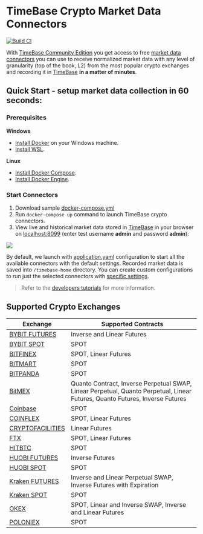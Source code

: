 # TimeBase Crypto Market Data Connectors

[![Build CI](https://github.com/epam/TimebaseCryptoConnectors/actions/workflows/build.yml/badge.svg)](https://github.com/epam/TimebaseCryptoConnectors/actions/workflows/build.yml)

With [TimeBase Community Edition](https://github.com/finos/TimeBase-CE) you get access to free [market data connectors](#supported-crypto-exchanges) you can use to receive normalized market data with any level of granularity (top of the book, L2) from the most popular crypto exchanges and recording it in [TimeBase](https://kb.timebase.info/) **in a matter of minutes**. 

## Quick Start - setup market data collection in 60 seconds:

### Prerequisites

**Windows** 

* [Install Docker](https://docs.docker.com/desktop/windows/install/) on your Windows machine. 
* [Install WSL](https://docs.microsoft.com/en-us/windows/wsl/install). 

**Linux**

* [Install Docker Compose](https://docs.docker.com/compose/install/).  
* [Install Docker Engine](https://docs.docker.com/engine/install/).

### Start Connectors 

1. Download sample [docker-compose.yml](https://raw.githubusercontent.com/epam/TimebaseCryptoConnectors/main/docs/docker-compose.yml)
2. Run `docker-compose up` command to launch TimeBase crypto connectors. 
3. View live and historical market data stored in [TimeBase](https://kb.timebase.info/community/development/tools/Web%20Admin/admin_guide#stream-actions-monitor) in your browser on [localhost:8099](http://localhost:8099) (enter test username **admin** and password **admin**):

![](/img/stream-monitor.png)

By default, we launch with [application.yaml](https://github.com/epam/TimebaseCryptoConnectors/blob/main/java/runner/src/main/resources/application.yaml#:~:text=connectors%3A,USDT%2CLTC%2DUSD%22) configuration to start all the available connectors with the default settings. Recorded market data is saved into `/timebase-home` directory. You can create custom configurations to run just the selected connectors with [specific settings](https://github.com/epam/TimebaseCryptoConnectors/blob/main/docs/developer.md#1-create-settings). 

> Refer to the [developers tutorials](https://github.com/epam/TimebaseCryptoConnectors/blob/main/docs/developer.md) for more information. 

## Supported Crypto Exchanges

|Exchange|Supported Contracts|
|------|------------------|
|[BYBIT&nbsp;FUTURES](https://github.com/epam/TimebaseCryptoConnectors/tree/main/java/connectors/bybit-futures)|Inverse and Linear Futures|
|[BYBIT&nbsp;SPOT](https://github.com/epam/TimebaseCryptoConnectors/tree/main/java/connectors/bybit-spot)|SPOT|
|[BITFINEX](https://github.com/epam/TimebaseCryptoConnectors/tree/main/java/connectors/bitfinex)|SPOT, Linear Futures|
|[BITMART](https://github.com/epam/TimebaseCryptoConnectors/tree/main/java/connectors/bitmart)|SPOT|
|[BITPANDA](https://github.com/epam/TimebaseCryptoConnectors/tree/main/java/connectors/bitpanda)|SPOT|
|[BitMEX](java/connectors/bitmex/README.md)|Quanto Contract, Inverse Perpetual SWAP, Linear Perpetual, Quanto Perpetual, Linear Futures, Quanto Futures, Inverse Futures|
|[Coinbase](https://github.com/epam/TimebaseCryptoConnectors/blob/main/java/connectors/coinbase/README.md)|SPOT|
|[COINFLEX](https://github.com/epam/TimebaseCryptoConnectors/tree/main/java/connectors/coinflex)|SPOT, Linear Futures|
|[CRYPTOFACILITIES](https://github.com/epam/TimebaseCryptoConnectors/tree/main/java/connectors/cryptofacilities)|Linear Futures|
|[FTX](https://github.com/epam/TimebaseCryptoConnectors/blob/main/java/connectors/ftx/README.md)|SPOT, Linear Futures|
|[HITBTC](https://github.com/epam/TimebaseCryptoConnectors/tree/main/java/connectors/cryptofacilities)|SPOT|
|[HUOBI FUTURES](https://github.com/epam/TimebaseCryptoConnectors/tree/main/java/connectors/huobi-futures)|Inverse Futures|
|[HUOBI SPOT](https://github.com/epam/TimebaseCryptoConnectors/blob/main/java/connectors/huobi-spot/README.md)|SPOT|
|[Kraken&nbsp;FUTURES](https://github.com/epam/TimebaseCryptoConnectors/tree/main/java/connectors/kraken-futures)|Inverse and Linear Perpetual SWAP, Inverse Futures with Expiration|
|[Kraken&nbsp;SPOT](https://github.com/epam/TimebaseCryptoConnectors/tree/main/java/connectors/kraken-spot)|SPOT|
|[OKEX](https://github.com/epam/TimebaseCryptoConnectors/tree/main/java/connectors/okex)|SPOT, Linear and Inverse SWAP, Inverse and Linear Futures|
|[POLONIEX](https://github.com/epam/TimebaseCryptoConnectors/tree/main/java/connectors/poloniex)|SPOT|
